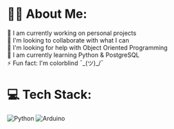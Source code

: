 # 🙋‍♂️ About Me:
🔭 I am currently working on personal projects<br>👯 I'm looking to collaborate with what I can<br>🤝 I'm looking for help with Object Oriented Programming<br>🌱 I am currently learning Python & PostgreSQL<br>⚡ Fun fact: I'm colorblind ¯\_(ツ)_/¯


# 💻 Tech Stack:
![Python](https://img.shields.io/badge/python-3670A0?style=for-the-badge&logo=python&logoColor=ffdd54) ![Arduino](https://img.shields.io/badge/-Arduino-00979D?style=for-the-badge&logo=Arduino&logoColor=white)
